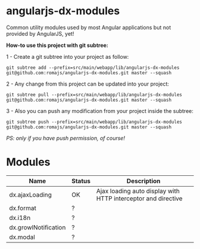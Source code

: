 angularjs-dx-modules
====================

Common utility modules used by most Angular applications but not provided by AngularJS, yet!

**How-to use this project with git subtree:**

1 - Create a git subtree into your project as follow:
```shell
git subtree add --prefix=src/main/webapp/lib/angularjs-dx-modules git@github.com:romajs/angularjs-dx-modules.git master --squash
```

2 - Any change from this project can be updated into your project:
```shell
git subtree pull --prefix=src/main/webapp/lib/angularjs-dx-modules git@github.com:romajs/angularjs-dx-modules.git master --squash
```

3 - Also you can push any modification from your project inside the subtree:
```shell
git subtree push --prefix=src/main/webapp/lib/angularjs-dx-modules git@github.com:romajs/angularjs-dx-modules.git master --squash
```
*PS: only if you have push permission, of course!*

# Modules

Name                 | Status | Description
---------------------|--------|------------
dx.ajaxLoading       | OK     | Ajax loading auto display with HTTP interceptor and directive
dx.format            | ?      | 
dx.i18n              | ?      |
dx.growlNotification | ?      |
dx.modal             | ?      |
